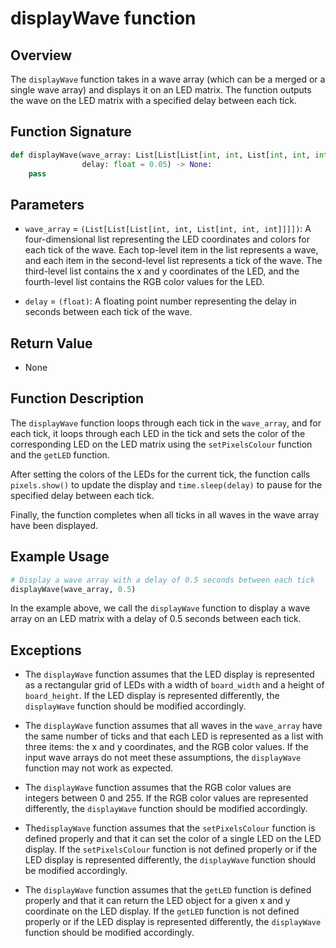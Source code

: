 # displayWave function

## Overview

The `displayWave` function takes in a wave array (which can be a merged or a single wave array) and displays it on an LED matrix. The function outputs the wave on the LED matrix with a specified delay between each tick.

## Function Signature

```py
def displayWave(wave_array: List[List[List[int, int, List[int, int, int]]]],
                delay: float = 0.05) -> None:
    pass
```

## Parameters

- `wave_array` = `(List[List[List[int, int, List[int, int, int]]]])`: A four-dimensional list representing the LED coordinates and colors for each tick of the wave. Each top-level item in the list represents a wave, and each item in the second-level list represents a tick of the wave. The third-level list contains the x and y coordinates of the LED, and the fourth-level list contains the RGB color values for the LED.

- `delay` = `(float)`: A floating point number representing the delay in seconds between each tick of the wave.

## Return Value

- None

## Function Description

The `displayWave` function loops through each tick in the `wave_array`, and for each tick, it loops through each LED in the tick and sets the color of the corresponding LED on the LED matrix using the `setPixelsColour` function and the `getLED` function.

After setting the colors of the LEDs for the current tick, the function calls `pixels.show()` to update the display and `time.sleep(delay)` to pause for the specified delay between each tick.

Finally, the function completes when all ticks in all waves in the wave array have been displayed.

## Example Usage

```py
# Display a wave array with a delay of 0.5 seconds between each tick
displayWave(wave_array, 0.5)
```

In the example above, we call the `displayWave` function to display a wave array on an LED matrix with a delay of 0.5 seconds between each tick.

## Exceptions

- The `displayWave` function assumes that the LED display is represented as a rectangular grid of LEDs with a width of `board_width` and a height of `board_height`. If the LED display is represented differently, the `displayWave` function should be modified accordingly.

- The `displayWave` function assumes that all waves in the `wave_array` have the same number of ticks and that each LED is represented as a list with three items: the x and y coordinates, and the RGB color values. If the input wave arrays do not meet these assumptions, the `displayWave` function may not work as expected.

- The `displayWave` function assumes that the RGB color values are integers between 0 and 255. If the RGB color values are represented differently, the `displayWave` function should be modified accordingly.

- The`displayWave` function assumes that the `setPixelsColour` function is defined properly and that it can set the color of a single LED on the LED display. If the `setPixelsColour` function is not defined properly or if the LED display is represented differently, the `displayWave` function should be modified accordingly.

- The `displayWave` function assumes that the `getLED` function is defined properly and that it can return the LED object for a given x and y coordinate on the LED display. If the `getLED` function is not defined properly or if the LED display is represented differently, the `displayWave` function should be modified accordingly.
